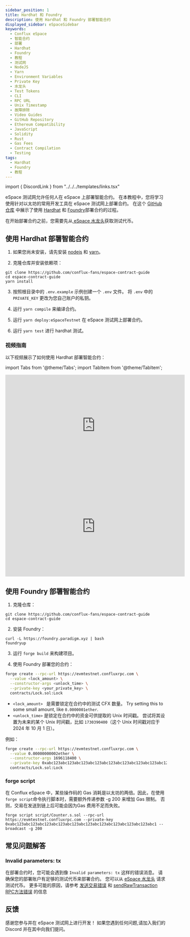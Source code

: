 ```yaml
---
sidebar_position: 1
title: Hardhat 和 Foundry
description: 使用 Hardhat 和 Foundry 部署智能合约
displayed_sidebar: eSpaceSidebar
keywords:
  - Conflux eSpace
  - 智能合约
  - 部署
  - Hardhat
  - Foundry
  - 教程
  - 测试网
  - NodeJS
  - Yarn
  - Environment Variables
  - Private Key
  - 水龙头
  - Test Tokens
  - CLI
  - RPC URL
  - Unix Timestamp
  - 故障排除
  - Video Guides
  - GitHub Repository
  - Ethereum Compatibility
  - JavaScript
  - Solidity
  - Rust
  - Gas Fees
  - Contract Compilation
  - Testing
tags:
  - Hardhat
  - Foundry
  - 教程
---
```


import { DiscordLink } from "../../../templates/links.tsx"

eSpace 测试网允许任何人在 eSpace 上部署智能合约。 在本教程中，您将学习使用针对以太坊的常用开发工具在 eSpace 测试网上部署合约。 在这个 [GitHub 仓库](https://github.com/conflux-fans/espace-contract-guide) 中展示了使用 [Hardhat](https://hardhat.org/) 和 [Foundry](https://github.com/foundry-rs/foundry)部署合约的过程。

在开始部署合约之前，您需要先从[ eSpace 水龙头](https://efaucet.confluxnetwork.org/)获取测试代币。

## 使用 Hardhat 部署智能合约

1. 如果您尚未安装，请先安装 [nodejs](https://nodejs.org/en/download/) 和 [yarn](https://classic.yarnpkg.com/lang/en/docs/install)。

2. 克隆仓库并安装依赖项：

  ```shell
  git clone https://github.com/conflux-fans/espace-contract-guide
  cd espace-contract-guide
  yarn install
  ```

3. 按照根目录中的 `.env.example` 示例创建一个 `.env` 文件。 将 `.env` 中的 `PRIVATE_KEY` 更改为您自己账户的私钥。

4. 运行 `yarn compile` 来编译合约。

5. 运行 `yarn deploy:eSpaceTestnet` 在 eSpace 测试网上部署合约。

6. 运行 `yarn test` 进行 hardhat 测试。

### 视频指南

以下视频展示了如何使用 Hardhat 部署智能合约：

import Tabs from '@theme/Tabs';
import TabItem from '@theme/TabItem';

<Tabs>
<TabItem value="overview" label="Hardhat Overview">
<iframe width="560" height="315" src="https://www.youtube.com/embed/p0Bzc2Y_0Kc?si=sfchFwTtSHlHyK4w" title="YouTube video player" frameborder="0" allow="accelerometer; autoplay; clipboard-write; encrypted-media; gyroscope; picture-in-picture; web-share" allowfullscreen></iframe>
</TabItem>

<TabItem value="tutorial" label="Hardhat Tutorial">
<iframe width="560" height="315" src="https://www.youtube.com/embed/SBzhyV3TSGg?si=HXxu0XdHAsNNJPkf" title="YouTube video player" frameborder="0" allow="accelerometer; autoplay; clipboard-write; encrypted-media; gyroscope; picture-in-picture; web-share" allowfullscreen></iframe>
</TabItem>

</Tabs>

## 使用 Foundry 部署智能合约

1. 克隆仓库：

  ```shell
  git clone https://github.com/conflux-fans/espace-contract-guide
  cd espace-contract-guide
  ```

2. 安装 Foundry：

  ```shell
  curl -L https://foundry.paradigm.xyz | bash
  foundryup
  ```

3. 运行 `forge build` 来构建项目。

4. 使用 Foundry 部署您的合约：

  ```bash
  forge create --rpc-url https://evmtestnet.confluxrpc.com \
    --value <lock_amount> \
    --constructor-args <unlock_time> \
    --private-key <your_private_key> \
    contracts/Lock.sol:Lock
  ```

  - `<lock_amount> ` 是需要锁定在合约中的测试 CFX 数量。 Try setting this to some small amount, like `0.0000001ether`.&#x20;
  - `<unlock_time>` 是锁定在合约中的资金可供提取的 Unix 时间戳。 尝试将其设置为未来的某个 Unix 时间戳，比如 `1730390400`（这个 Unix 时间戳对应于 2024 年 10 月 1 日）。

  例如：

  ```bash
  forge create --rpc-url https://evmtestnet.confluxrpc.com \
    --value 0.00000000002ether \
    --constructor-args 1696118400 \
    --private-key 0xabc123abc123abc123abc123abc123abc123abc123abc123abc123abc123abc1 \
    contracts/Lock.sol:Lock
  ```

### forge script

在 Conflux eSpace 中，某些操作码的 Gas 消耗是以太坊的两倍。因此，在使用 `forge script`命令执行脚本时，需要额外传递参数 -g 200 来增加 Gas 限制。 否则，交易在发送到链上后可能会因为Gas 费用不足而失败。

```shell
forge script script/Counter.s.sol --rpc-url https://evmtestnet.confluxrpc.com --private-key 0xabc123abc123abc123abc123abc123abc123abc123abc123abc123abc123abc1 --broadcast -g 200
```

## 常见问题解答

### Invalid parameters: tx

在部署合约时，您可能会遇到像 `Invalid parameters: tx` 这样的错误消息。 请确保您的部署账户有足够的测试代币来部署合约。 您可以从 [eSpace 水龙头](https://efaucet.confluxnetwork.org/) 请求测试代币。
更多可能的原因，请参考 [发送交易错误](/docs/core/core-space-basics/transactions/send-tx-error) 和 [sendRawTransaction RPC方法错误](/docs/core/build/json-rpc/rpc-behaviour/cfx_sendTransaction-errors.md) 的信息

## 反馈

感谢您参与并在 eSpace 测试网上进行开发！ 如果您遇到任何问题,请加入我们的 <DiscordLink>Discord</DiscordLink> 并在其中向我们提问。
